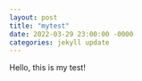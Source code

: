 ```yaml
---
layout: post
title: "mytest"
date: 2022-03-29 23:00:00 -0000
categories: jekyll update
---
```

Hello, this is my test! 

